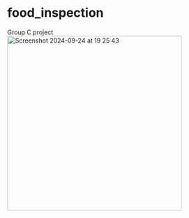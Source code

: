 # food_inspection
Group C project
<img width="400" alt="Screenshot 2024-09-24 at 19 25 43" src="https://github.com/user-attachments/assets/331ba43f-0f35-4616-bd35-c342168980a4">
